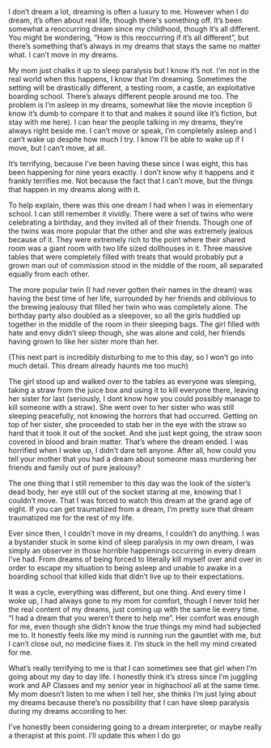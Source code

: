 I don’t dream a lot, dreaming is often a luxury to me. However when I do dream, it’s often about real life, though there's something off. It’s been somewhat a reoccurring dream since my childhood, though it’s all different. You might be wondering, “How is this reoccurring if it’s all different”, but there’s something that’s always in my dreams that stays the same no matter what. I can’t move in my dreams.

My mom just chalks it up to sleep paralysis but I know it’s not. I’m not in the real world when this happens, I know that I’m dreaming. Sometimes the setting will be drastically different, a testing room, a castle, an exploitative boarding school. There’s always different people around me too. The problem is I’m asleep in my dreams, somewhat like the movie inception (I know it’s dumb to compare it to that and makes it sound like it’s fiction, but stay with me here). I can hear the people talking in my dreams, they’re always right beside me. I can’t move or speak, I’m completely asleep and I can’t wake up despite how much I try. I know I’ll be able to wake up if I move, but I can’t move, at all.

It’s terrifying, because I’ve been having these since I was eight, this has been happening for nine years exactly. I don’t know why it happens and it frankly terrifies me. Not because the fact that I can’t move, but the things that happen in my dreams along with it.

To help explain, there was this one dream I had when I was in elementary school. I can still remember it vividly. There were a set of twins who were celebrating a birthday, and they invited all of their friends. Though one of the twins was more popular that the other and she was extremely jealous because of it. They were extremely rich to the point where their shared room was a giant room with two life sized dollhouses in it. Three massive tables that were completely filled with treats that would probably put a grown man out of commission stood in the middle of the room, all separated equally from each other. 

The more popular twin (I had never gotten their names in the dream) was having the best time of her life, surrounded by her friends and oblivious to the brewing jealousy that filled her twin who was completely alone. 
The birthday party also doubled as a sleepover, so all the girls huddled up together in the middle of the room in their sleeping bags. The girl filled with hate and envy didn’t sleep though, she was alone and cold, her friends having grown to like her sister more than her.

(This next part is incredibly disturbing to me to
this day, so I won’t go into much detail. This dream already haunts me too much)

The girl stood up and walked over to the tables as everyone was sleeping, taking a straw from the juice box and using it to kill everyone there, leaving her sister for last (seriously, I dont know how you could possibly manage to kill someone with a straw). She went over to her sister who was still sleeping peacefully, not knowing the horrors that had occurred. Getting on top of her sister, she proceeded to stab her in the eye with the straw so hard that it took it out of the socket. And she just kept going, the straw soon covered in blood and brain matter. That’s where the dream ended. I was horrified when I woke up, I didn’t dare tell anyone. After all, how could you tell your mother that you had a dream about someone mass murdering her friends and family out of pure jealousy? 

The one thing that I still remember to this day was the look of the sister’s dead body, her eye still out of the socket staring at me, knowing that I couldn’t move. That I was forced to watch this dream at the grand age of eight. If you can get traumatized from a dream, I’m pretty sure that dream traumatized me for the rest of my life. 

Ever since then, I couldn’t move in my dreams, I couldn’t do anything. I was a bystander stuck in some kind of sleep paralysis in my own dream, I was simply an observer in those horrible happenings occurring in every dream I’ve had. From dreams of being forced to literally kill myself over and over in order to escape my situation to being asleep and unable to awake in a boarding school that killed kids that didn’t live up to their expectations. 

It was a cycle, everything was different, but one thing. And every time I woke up, I had always gone to my mom for comfort, though I never told her the real content of my dreams, just coming up with the same lie every time. “I had a dream that you weren’t there to help me”. Her comfort was enough for me, even though she didn’t know the true things my mind had subjected me to. It honestly feels like my mind is running run the gauntlet with me, but I can’t close out, no medicine fixes it. I’m stuck in the hell my mind created for me.

What’s really terrifying to me is that I can sometimes see that girl when I’m going about my day to day life. I honestly think it’s stress since I’m juggling work and AP Classes and my senior year in highschool all at the same time. My mom doesn’t listen to me when I tell her, she thinks I’m just lying about my dreams because there’s no possibility that I can have sleep paralysis during my dreams according to her. 

I've honestly been considering going to a dream interpreter, or maybe really a therapist at this point. I’ll update this when I do go




